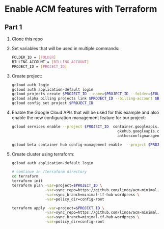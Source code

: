 # Enable ACM features with Terraform

## Part 1

1. Clone this repo
1. Set variables that will be used in multiple commands:

    ```bash
    FOLDER_ID = [FOLDER]
    BILLING_ACCOUNT = [BILLING_ACCOUNT]
    PROJECT_ID = [PROJECT_ID]
    ```

1. Create project:

    ```bash
    gcloud auth login
    gcloud auth application-default login
    gcloud projects create $PROJECT_ID --name=$PROJECT_ID --folder=$FOLDER_ID
    gcloud alpha billing projects link $PROJECT_ID --billing-account $BILLING_ACCOUNT
    gcloud config set project $PROJECT_ID
    ```

1. Enable the Google Cloud APIs that will be used for this example and also enable the new configuration management feature for our project:

    ```bash
    gcloud services enable --project $PROJECT_ID  container.googleapis.com \
                                                    gkehub.googleapis.com
                                                    anthosconfigmanagement.googleapis.com

    gcloud beta container hub config-management enable  --project $PROJECT_ID
    ```


1. Create cluster using terraform:

    ```bash
    gcloud auth application-default login
    
    # continue in /terraform directory
    cd terraform
    terraform init
    terraform plan -var=project=$PROJECT_ID \
                   -var=sync_repo=https://github.com/linde/acm-minimal.git \
                   -var=sync_branch=minimal-tf-hub-wordpress \
                   -var=policy_dir=config-root

    terraform apply -var=project=$PROJECT_ID \
                   -var=sync_repo=https://github.com/linde/acm-minimal.git \
                   -var=sync_branch=minimal-tf-hub-wordpress \
                   -var=policy_dir=config-root
    ```
